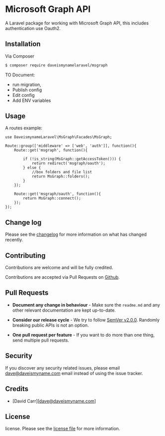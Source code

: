 # Microsoft Graph API

A Laravel package for working with Microsoft Graph API, this includes authentication use Oauth2.

## Installation

Via Composer

``` bash
$ composer require daveismynamelaravel/msgraph
```

TO Document:
* run migration,
* Publish config
* Edit config
* Add ENV variables

## Usage

A routes example:

```
use DaveismynameLaravel\MsGraph\Facades\MsGraph;

Route::group(['middleware' => ['web', 'auth']], function(){
    Route::get('msgraph', function(){

        if (!is_string(MsGraph::getAccessToken())) {
            return redirect('msgraph/oauth');
        } else {
            //box folders and file list
            return MsGraph::folders();
        }
    });

    Route::get('msgraph/oauth', function(){
        return MsGraph::connect();
    });
});
```

## Change log

Please see the [changelog](changelog.md) for more information on what has changed recently.


## Contributing

Contributions are welcome and will be fully credited.

Contributions are accepted via Pull Requests on [Github](https://github.com/daveismynamelaravel/msgrapth).

## Pull Requests

- **Document any change in behaviour** - Make sure the `readme.md` and any other relevant documentation are kept up-to-date.

- **Consider our release cycle** - We try to follow [SemVer v2.0.0](http://semver.org/). Randomly breaking public APIs is not an option.

- **One pull request per feature** - If you want to do more than one thing, send multiple pull requests.

## Security

If you discover any security related issues, please email dave@daveismyname.com email instead of using the issue tracker.

## Credits

- [David Carr][dave@daveismyname.com]

## License

license. Please see the [license file](license.md) for more information.
